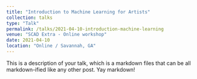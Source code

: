 ```yaml
---
title: "Introduction to Machine Learning for Artists"
collection: talks
type: "Talk"
permalink: /talks/2021-04-10-introduction-machine-learning
venue: "SCAD Extra - Online workshop"
date: 2021-04-10
location: "Online / Savannah, GA"
---
```


This is a description of your talk, which is a markdown files that can be all markdown-ified like any other post. Yay markdown!
